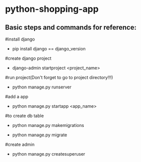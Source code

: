 # python-shopping-app

## Basic steps and commands for reference:

#install django
 - pip install django == django_version
 
 
#create django project
 - django-admin startproject <project_name>
 
#run project(Don't forget to go to project directory!!!)
 - python manage.py runserver
 
#add a app
 - python manage.py startapp <app_name>
 
#to create db table
 -  python manage.py makemigrations
 
 - python manage.py migrate
 
#create admin
 - python manage.py createsuperuser
